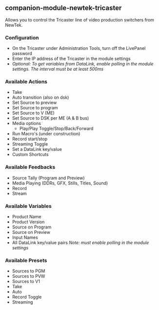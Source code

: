 ## companion-module-newtek-tricaster

Allows you to control the Tricaster line of video production switchers from NewTek.

### Configuration

- On the Tricaster under Administration Tools, turn off the LivePanel password
- Enter the IP address of the Tricaster in the module settings
- _Optional: To get variables from DataLink, enable polling in the module settings. The interval must be at least 500ms_

### Available Actions

- Take
- Auto transition (also on dsk)
- Set Source to preview
- Set Source to program
- Set Source to V (ME)
- Set Source to DSK per ME (A & B bus)
- Media options
  - Play/Play Toggle/Stop/Back/Forward
- Run Macro's (under construction)
- Record start/stop
- Streaming Toggle
- Set a DataLink key/value
- Custom Shortcuts

### Available Feedbacks

- Source Tally (Program and Preview)
- Media Playing (DDRs, GFX, Stills, Titles, Sound)
- Record
- Stream

### Available Variables

- Product Name
- Product Version
- Source on Program
- Source on Preview
- Input Names
- All DataLink key/value pairs _Note: must enable polling in the module settings_

### Available Presets

- Sources to PGM
- Sources to PVW
- Sources to V1
- Take
- Auto
- Record Toggle
- Streaming
